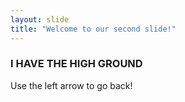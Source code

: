 ```yaml
---
layout: slide
title: "Welcome to our second slide!"
---
```

### I HAVE THE HIGH GROUND
Use the left arrow to go back!
